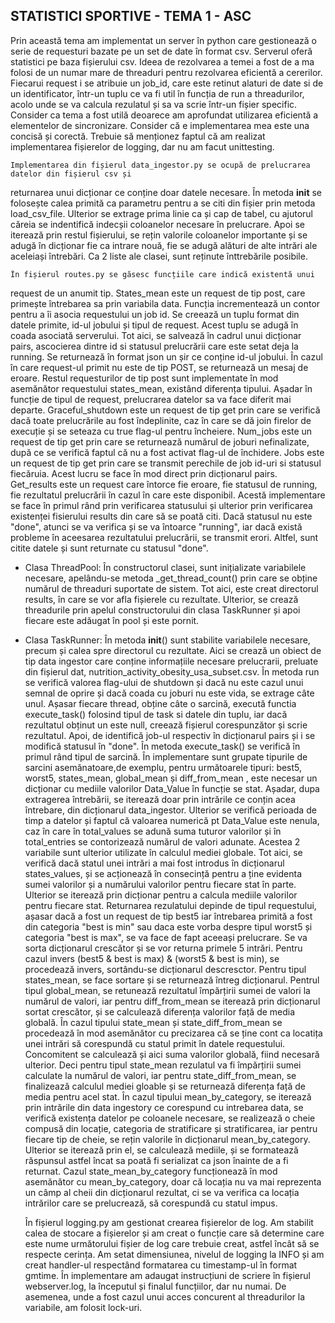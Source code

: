 ## STATISTICI SPORTIVE - TEMA 1 - ASC 

Prin această tema am implementat un server în python care gestionează o serie de requesturi bazate pe un set de date în format csv. Serverul oferă statistici pe baza fișierului csv. Ideea de rezolvarea a temei a fost de a ma folosi de un numar mare de threaduri pentru rezolvarea eficientă a cererilor. Fiecarui request i se atribuie un job_id, care este retinut alaturi de date si de un identificator, într-un tuplu ce va fi util în funcția de run a threadurilor, acolo unde se va calcula rezulatul și sa va scrie într-un fișier specific. Consider ca tema a fost utilă deoarece am aprofundat utilizarea eficientă a elementelor de sincronizare. Consider că e implementarea mea este una concisă și corectă. Trebuie să menționez faptul că am realizat implementarea fișierelor de logging, dar nu am facut unittesting.


    Implementarea din fișierul data_ingestor.py se ocupă de prelucrarea datelor din fișierul csv și 
returnarea unui dicționar ce conține doar datele necesare. În metoda __init__ se folosește calea primită ca parametru pentru a se citi din fișier prin metoda load_csv_file. Ulterior se extrage prima linie ca și cap de tabel, cu ajutorul căreia se indentifică indecșii coloanelor necesare în prelucrare. Apoi se iterează prin restul fișierului, se rețin valorile coloanelor importante și se adugă în dicționar fie ca intrare nouă, fie se adugă alături de alte intrări ale aceleiași întrebări. Ca 2 liste ale clasei, sunt reținute înttrebările posibile.

    În fișierul routes.py se găsesc funcțiile care indică existentă unui 
request de un anumit tip. States_mean este un request de tip post, care primește întrebarea sa prin variabila data. Funcția incrementează un contor pentru a îi asocia requestului un job id. Se creează un tuplu format din datele primite, id-ul jobului și tipul de request. Acest tuplu se adugă în coada asociată serverului. Tot aici, se salvează în cadrul unui dicționar pairs, ascocierea dintre id si statusul prelucrării care este setat deja la running. Se returnează în format json un șir ce conține id-ul jobului. În cazul în care request-ul primit nu este de tip POST, se returnează un mesaj de eroare.
Restul requesturilor de tip post sunt implementate în mod asemănător requestului states_mean, existând diferența tipului. Așadar în funcție de tipul de request, prelucrarea datelor sa va face diferit mai departe. Graceful_shutdown este un request de tip get prin care se verifică dacă toate prelucrările au fost îndeplinite, caz în care se dă join firelor de execuție și se seteaza cu true flag-ul pentru încheiere. Num_jobs este un request de tip get prin care se returnează numărul de joburi nefinalizate, după ce se verifică faptul că nu a fost activat flag-ul de închidere. Jobs este un request de tip get prin care se transmit perechile de job id-uri si statusul fiecăruia. Acest lucru se face în mod direct prin dicționarul pairs. Get_results este un request care întorce fie eroare, fie statusul de running, fie rezultatul prelucrării în cazul în care este disponibil. Acestă implementare se face în primul rând prin verificarea statusului și ulterior prin verificarea existenței fisierului results din care să se poată citi. Dacă statusul nu este "done", atunci se va verifica și se va întoarce "running", iar dacă există probleme în aceesarea rezultatului prelucrării, se transmit erori. Altfel, sunt citite datele și sunt returnate cu statusul "done".

 - Clasa ThreadPool: 
    În constructorul clasei, sunt inițializate variabilele necesare,
apelându-se metoda _get_thread_count() prin care se obține numărul de threaduri suportate de sistem. Tot aici, este creat directorul results, în care se vor afla fișierele cu rezultate. Ulterior, se crează threadurile prin apelul constructorului din clasa TaskRunner și apoi fiecare este adăugat în pool și este pornit.

 - Clasa TaskRunner: 
    În metoda __init__() sunt stabilite variabilele necesare, precum și 
calea spre directorul cu rezultate. Aici se crează un obiect de tip data ingestor care conține informațiile necesare prelucrarii, preluate din fișierul dat, nutrition_activity_obesity_usa_subset.csv.
     În metoda run se verifică valorea flag-ului de shutdown și dacă nu 
este cazul unui semnal de oprire și dacă coada cu joburi nu este vida, se extrage câte unul. Așasar fiecare thread, obține câte o sarcină, execută functia execute_task() folosind tipul de task si datele din tuplu, iar dacă rezultatul obținut un este null, creează fișierul corespunzător și scrie rezultatul. Apoi, de identifică job-ul respectiv în dicționarul pairs și i se modifică statusul în "done".
    În metoda execute_task() se verifică în primul rând tipul de sarcină.
În implementare sunt grupate tipurile de sarcini asemănatoare,de exemplu, pentru următoarele tipuri: best5, worst5, states_mean, global_mean și diff_from_mean , este necesar un dicționar cu mediile valorilor Data_Value în funcție se stat. Așadar, dupa extragerea întrebării, se iterează doar prin intrările ce conțin acea întrebare, din dicționarul data_ingestor. Ulterior se verifică perioada de timp a datelor și faptul că valoarea numerică pt Data_Value este nenula, caz în care în total_values se adună suma tuturor valorilor și în total_entries se contorizează numărul de valori adunate. Acestea 2 variabile sunt ulterior utilizate în calculul mediei globale. Tot aici, se verifică dacă statul unei intrări a mai fost introdus în dicționarul states_values, și se acționează în consecință pentru a ține evidenta sumei valorilor și a numărului valorilor pentru fiecare stat în parte. Ulterior se iterează prin dicționar pentru a calcula mediile valorilor pentru fiecare stat. Returnarea rezulatului depinde de tipul requestului, așasar dacă a fost un request de tip best5 iar întrebarea primită a fost din categoria "best is min" sau daca este vorba despre tipul worst5 și categoria "best is max", se va face de fapt aceeași prelucrare. Se va sorta dicționarul crescător și se vor returna primele 5 intrări. Pentru cazul invers (best5 & best is max) & (worst5 & best is min), se procedează invers, sortându-se dicționarul descresctor. Pentru tipul states_mean, se face sortare și se returnează întreg dicționarul. Pentrul tipul global_mean, se retunează rezultatul împărțirii sumei de valori la numărul de valori, iar pentru diff_from_mean se iterează prin dicționarul sortat crescător, și se calculează diferența valorilor față de media globală.
    În cazul tipului state_mean și state_diff_from_mean se procedează în
mod asemănător cu precizarea că se ține cont ca locatița unei intrări să corespundă cu statul primit în datele requestului. Concomitent se calculează și aici suma valorilor globală, fiind necesară ulterior. Deci pentru tipul state_mean rezulatul va fi împărțirii sumei calculate la numărul de valori, iar pentru state_diff_from_mean, se finalizează calculul mediei gloable și se returnează diferența față de media pentru acel stat.
    În cazul tipului mean_by_category, se iterează prin intrările din data
ingestory ce corespund cu intrebarea data, se verifică existența datelor pe coloanele necesare, se realizează o cheie compusă din locație, categoria de stratificare și stratificarea, iar pentru fiecare tip de cheie, se rețin valorile în dicționarul mean_by_category. Ulterior se iterează prin el, se calculează mediile, și se formatează răspunsul astfel încat sa poată fi serializat ca json înainte de a fi returnat.
    Cazul state_mean_by_category funcționează în mod asemănător cu
mean_by_category, doar că locația nu va mai reprezenta un câmp al cheii din dicționarul rezultat, ci se va verifica ca locația intrărilor care se prelucrează, să corespundă cu statul impus.

    În fișierul logging.py am gestionat crearea fișierelor de log. Am stabilit
calea de stocare a fișierelor și am creat o funcție care să determine care este nume următorului fișier de log care trebuie creat, astfel încât să se respecte cerința. Am setat dimensiunea, nivelul de logging la INFO și am creat handler-ul respectând formatarea cu timestamp-ul în format gmtime. În implementare am adaugat instrucțiuni de scriere în fișierul webserver.log, la începutul și finalul funcțiilor, dar nu numai. De asemenea, unde a fost cazul unui acces concurent al threadurilor la variabile, am folosit lock-uri. 
